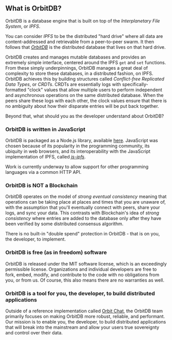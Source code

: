 ## What is OrbitDB?

OrbitDB is a database engine that is built on top of the _Interplanetary File System_, or _IPFS_.

You can consider _IPFS_ to be the distributed "hard drive" where all data are content-addressed and retrievable from a peer-to-peer swarm. It then follows that _[OrbitDB](https://github.com/orbitdb/orbit-db)_ is the distributed database that lives on that hard drive.

OrbitDB creates and manages mutable databases and provides an extremely simple interface, centered around the IPFS `get` and `set` functions. From these simply underpinnings, OrbitDB manages a great deal of complexity to store these databases, in a distributed fashion, on IPFS. OrbitDB achieves this by building structures called _Conflict-free Replicated Data Types_, or _CRDTs_. CRDTs are essentially logs with specifically-formatted "clock" values that allow multiple users to perform independent and asynchronous operations on the same distributed database. When the peers share these logs with each other, the clock values ensure that there is no ambiguity about how their disparate entries will be put back together.

Beyond that, what should you as the developer understand about OrbitDB?

### OrbitDB is written in JavaScript

OrbitDB is packaged as a Node.js library, available [here](https://github.com/orbitdb/orbit-db). JavaScript was chosen because of its popularity in the programming community, its ubiquity in web browsers, and its interoperability with the JavaScript implementation of IPFS, called [_js-ipfs_](https://github.com/ipfs/js-ipfs).

Work is currently underway to allow support for other programming languages via a common HTTP API.

### OrbitDB is NOT a Blockchain

OrbitDB operates on the model of _strong eventual consistency_ meaning that operations can be taking place at places and times that you are unaware of, with the assumption that you'll eventually connect with peers, share your logs, and sync your data. This contrasts with Blockchain's idea of _strong consistency_ where entries are added to the database only after they have been verified by some distributed consensus algorithm.

There is no built-in "double spend" protection in OrbitDB - that is on you, the developer, to implement.

### OrbitDB is free (as in freedom) software

OrbitDB is released under the MIT software license, which is an exceedingly permissible license. Organizations and individual developers are free to fork, embed, modify, and contribute to the code with no obligations from you, or from us. Of course, this also means there are no warranties as well.

### OrbitDB is a tool for you, the developer, to build distributed applications

Outside of a reference implementation called [Orbit Chat](https://github.com/orbitdb/orbit-web), the OrbitDB team primarily focuses on making OrbitDB more robust, reliable, and performant. Our mission is to enable you, the developer, to build distributed applications that will break into the mainstream and allow your users true sovereignty and control over their data.
